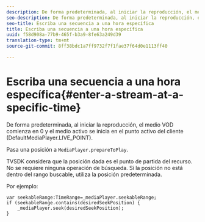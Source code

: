 ```yaml
---
description: De forma predeterminada, al iniciar la reproducción, el medio VOD comienza en 0 y el medio activo se inicia en el punto activo del cliente (DefaultMediaPlayer.LIVE_POINT).
seo-description: De forma predeterminada, al iniciar la reproducción, el medio VOD comienza en 0 y el medio activo se inicia en el punto activo del cliente (DefaultMediaPlayer.LIVE_POINT).
seo-title: Escriba una secuencia a una hora específica
title: Escriba una secuencia a una hora específica
uuid: f58d908a-77b9-465f-b3a9-8fe63a249d39
translation-type: tm+mt
source-git-commit: 8ff38bdc1a7ff9732f7f1fae37f64d0e1113ff40

---
```



# Escriba una secuencia a una hora específica{#enter-a-stream-at-a-specific-time}

De forma predeterminada, al iniciar la reproducción, el medio VOD comienza en 0 y el medio activo se inicia en el punto activo del cliente (DefaultMediaPlayer.LIVE_POINT).

Pasa una posición a `MediaPlayer.prepareToPlay`.

TVSDK considera que la posición dada es el punto de partida del recurso. No se requiere ninguna operación de búsqueda. Si la posición no está dentro del rango buscable, utiliza la posición predeterminada.

Por ejemplo:

```
var seekableRange:TimeRange=_mediaPlayer.seekableRange; 
if (seekableRange.contains(desiredSeekPosition) { 
    _mediaPlayer.seek(desiredSeekPosition); 
}
```
